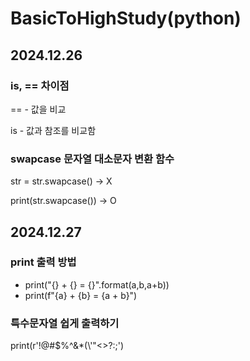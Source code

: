 # BasicToHighStudy(python)
<div>
  <h2>2024.12.26</h2>
  
  <h3>is, == 차이점</h3>
  <p>== - 값을 비교</p>
  <p>is - 값과 참조를 비교함</p>

  <h3>swapcase 문자열 대소문자 변환 함수</h3>
  <p>str = str.swapcase() -> X</p>
  <p>print(str.swapcase()) -> O</p>
</div>

<div>
  <h2>2024.12.27</h2>
  
  <h3>print 출력 방법</h3>
  <ul>
    <li>print("{} + {} = {}".format(a,b,a+b))</li>
    <li>print(f"{a} + {b} = {a + b}")</li>
  </ul>
  
  <h3>특수문자열 쉽게  출력하기</h3>
  <p>print(r'!@#$%^&*(\'"<>?:;')</p>
</div>
